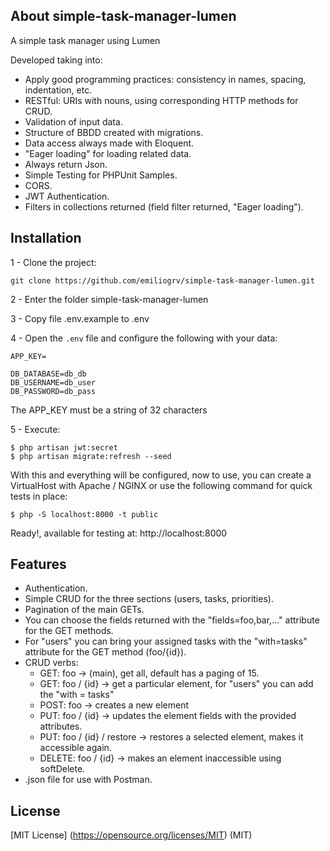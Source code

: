 ## About simple-task-manager-lumen
A simple task manager using Lumen

Developed taking into:
- Apply good programming practices: consistency in names, spacing, indentation, etc.
- RESTful: URIs with nouns, using corresponding HTTP methods for CRUD.
- Validation of input data.
- Structure of BBDD created with migrations.
- Data access always made with Eloquent.
- "Eager loading" for loading related data.
- Always return Json.
- Simple Testing for PHPUnit Samples.
- CORS.
- JWT Authentication.
- Filters in collections returned (field filter returned, "Eager loading").


## Installation

1 - Clone the project:

```shell
git clone https://github.com/emiliogrv/simple-task-manager-lumen.git
```

2 - Enter the folder simple-task-manager-lumen

3 - Copy file .env.example to .env

4 - Open the `.env` file and configure the following with your data:

```shell
APP_KEY=

DB_DATABASE=db_db
DB_USERNAME=db_user
DB_PASSWORD=db_pass
```
The APP_KEY must be a string of 32 characters

5 - Execute:

```shell
$ php artisan jwt:secret
$ php artisan migrate:refresh --seed
```

With this and everything will be configured, now to use, you can create a VirtualHost with Apache / NGINX or use the following command for quick tests in place:

```shell
$ php -S localhost:8000 -t public
```

Ready!, available for testing at: http://localhost:8000


## Features

- Authentication.
- Simple CRUD for the three sections (users, tasks, priorities).
- Pagination of the main GETs.
- You can choose the fields returned with the "fields=foo,bar,..." attribute for the GET methods.
- For "users" you can bring your assigned tasks with the "with=tasks" attribute for the GET method (foo/{id}).
- CRUD verbs:
    - GET: foo -> (main), get all, default has a paging of 15.
    - GET: foo / {id} -> get a particular element, for "users" you can add the "with = tasks"
    - POST: foo -> creates a new element
    - PUT: foo / {id} -> updates the element fields with the provided attributes.
    - PUT: foo / {id} / restore -> restores a selected element, makes it accessible again.
    - DELETE: foo / {id} -> makes an element inaccessible using softDelete.
- .json file for use with Postman.


## License

[MIT License] (https://opensource.org/licenses/MIT) (MIT)